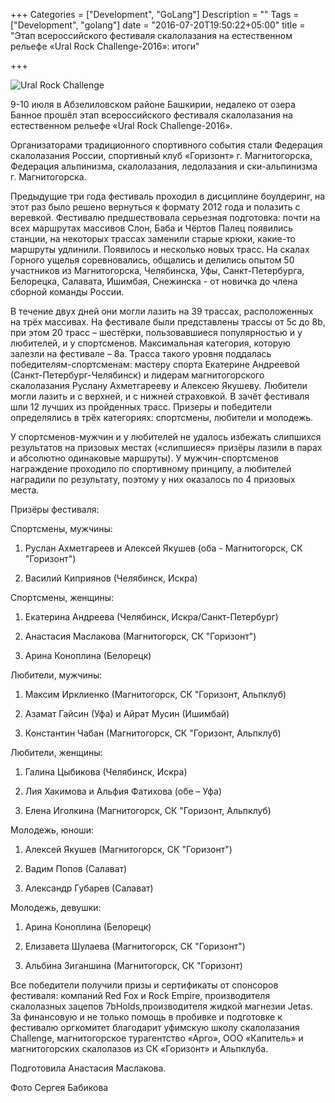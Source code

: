 +++
Categories = ["Development", "GoLang"]
Description = ""
Tags = ["Development", "golang"]
date = "2016-07-20T19:50:22+05:00"
title = "Этап всероссийского фестиваля скалолазания на естественном рельефе «Ural Rock Challenge-2016»: итоги"

+++


![Ural Rock Challenge](/images/2016-07/urch.jpg)

9-10 июля в Абзелиловском районе Башкирии, недалеко от озера Банное прошёл этап всероссийского фестиваля скалолазания на естественном рельефе «Ural Rock Challenge-2016». 

<!--more-->

Организаторами традиционного спортивного события стали Федерация скалолазания России, спортивный клуб «Горизонт» г. Магнитогорска, Федерация альпинизма, скалолазания, ледолазания и ски-альпинизма г. Магнитогорска.

Предыдущие три года фестиваль проходил в дисциплине боулдеринг, на этот раз было решено вернуться к формату 2012 года и полазить с веревкой. Фестивалю предшествовала серьезная подготовка: почти на всех маршрутах массивов Слон, Баба и Чёртов Палец появились станции, на некоторых трассах заменили старые крюки, какие-то маршруты удлинили. Появилось и несколько новых трасс.
На скалах Горного ущелья соревновались, общались и делились опытом 50 участников из Магнитогорска, Челябинска, Уфы, Санкт-Петербурга, Белорецка, Салавата, Ишимбая, Снежинска - от новичка до члена сборной команды России.

В течение двух дней они могли лазить на 39 трассах, расположенных на трёх массивах. На фестивале были представлены трассы от 5с до 8b, при этом 20 трасс – шестёрки, пользовавшиеся популярностью и у любителей, и у спортсменов. Максимальная категория, которую залезли на фестивале – 8а. Трасса такого уровня поддалась победителям-спортсменам: мастеру спорта Екатерине Андреевой (Санкт-Петербург-Челябинск) и лидерам магнитогорского скалолазания Руслану Ахметгарееву и Алексею Якушеву. Любители могли лазить и с верхней, и с нижней страховкой.
В зачёт фестиваля шли 12 лучших из пройденных трасс. Призеры и победители определялись в трёх категориях: спортсмены, любители и молодежь.

У спортсменов-мужчин и у любителей не удалось избежать слипшихся результатов на призовых местах («слипшиеся» призёры лазили в парах и абсолютно одинаковые маршруты). У мужчин-спортсменов награждение проходило по спортивному принципу, а любителей наградили по результату, поэтому у них оказалось по 4 призовых места.

Призёры фестиваля:

Спортсмены, мужчины:

1. Руслан Ахметгареев и Алексей Якушев (оба - Магнитогорск, СК "Горизонт")

3. Василий Киприянов (Челябинск, Искра)

Спортсмены, женщины:

1. Екатерина Андреева (Челябинск, Искра/Санкт-Петербург)

2. Анастасия Маслакова (Магнитогорск, СК "Горизонт")

3. Арина Коноплина (Белорецк)

Любители, мужчины:

1. Максим Ирклиенко (Магнитогорск, СК "Горизонт, Альпклуб)

2. Азамат Гайсин (Уфа) и Айрат Мусин (Ишимбай)

3. Константин Чабан (Магнитогорск, СК "Горизонт, Альпклуб)

Любители, женщины:

1. Галина Цыбикова (Челябинск, Искра)

2. Лия Хакимова и Альфия Фатихова (обе – Уфа)

3. Елена Иголкина (Магнитогорск, СК "Горизонт, Альпклуб)

Молодежь, юноши:

1. Алексей Якушев (Магнитогорск, СК "Горизонт")

2. Вадим Попов (Салават)

3. Александр Губарев (Салават)

Молодежь, девушки:

1. Арина Коноплина (Белорецк)

2. Елизавета Шулаева (Магнитогорск, СК "Горизонт")

3. Альбина Зиганшина (Магнитогорск, СК "Горизонт)

Все победители получили призы и сертификаты от спонсоров фестиваля: компаний Red Fox и Rock Empire, производителя скалолазных зацепов 7bHolds,производителя жидкой магнезии Jetas.
За финансовую и не только помощь в пробивке и подготовке к фестивалю оргкомитет благодарит уфимскую школу скалолазания Challenge, магнитогорское турагентство «Арго», ООО «Капитель» и магнитогорских скалолазов из СК «Горизонт» и Альпклуба.

Подготовила Анастасия Маслакова.

Фото Сергея Бабикова
